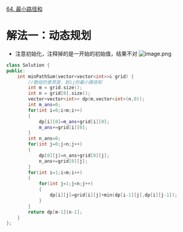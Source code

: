 [64. 最小路径和](https://leetcode-cn.com/problems/minimum-path-sum/)



# 解法一：动态规划
- 注意初始化，注释掉的是一开始的初始值，结果不对
![image.png](https://i.loli.net/2021/07/05/ApDTGLXOuwJVrCY.png)
```C++
class Solution {
public:
    int minPathSum(vector<vector<int>>& grid) {
        //数组的意思是，到ij的最小路径和
        int m = grid.size();
        int n = grid[0].size();
        vector<vector<int>> dp(m,vector<int>(n,0));
        int m_ans=0;
        for(int i=0;i<m;i++)
        {
            dp[i][0]=m_ans+grid[i][0];
            m_ans+=grid[i][0];
        }
        int n_ans=0;
        for(int j=0;j<n;j++)
        {
            dp[0][j]=n_ans+grid[0][j];
            n_ans+=grid[0][j];
        }
        for(int i=1;i<m;i++)
        {
            for(int j=1;j<n;j++)
            {
                dp[i][j]=grid[i][j]+min(dp[i-1][j],dp[i][j-1]);
            }
        }
        return dp[m-1][n-1];
    }
};
```

